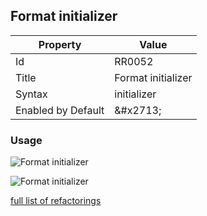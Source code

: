 ## Format initializer

| Property | Value |
| -------- | ----- |
| Id | RR0052 |
| Title | Format initializer |
| Syntax | initializer |
| Enabled by Default | &\#x2713; |

### Usage

![Format initializer](../../images/refactorings/FormatInitializerOnMultipleLines.png)

![Format initializer](../../images/refactorings/FormatInitializerOnSingleLine.png)

[full list of refactorings](Refactorings.md)